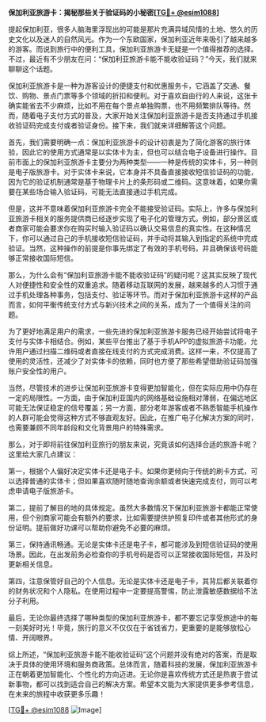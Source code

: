 **保加利亚旅游卡：揭秘那些关于验证码的小秘密[[TG💪+ @esim1088](https://t.me/s/esim1088)]**

提起保加利亚，很多人脑海里浮现出的可能是那片充满异域风情的土地、悠久的历史文化以及迷人的自然风光。作为一个东欧国家，保加利亚近年来吸引了越来越多的游客。而说到旅行中的便利工具，保加利亚旅游卡无疑是一个值得推荐的选择。不过，最近有不少朋友在问：“保加利亚旅游卡能不能收验证码？”今天，我们就来聊聊这个话题。

保加利亚旅游卡是一种为游客设计的便捷支付和优惠服务卡，它涵盖了交通、餐饮、购物、景点门票等多个领域的折扣和便利。对于喜欢自由行的人来说，这张卡确实能省去不少麻烦，比如不用在每个景点单独购票，也不用频繁排队等待。然而，随着电子支付方式的普及，大家开始关注保加利亚旅游卡是否支持通过手机接收验证码完成支付或者验证身份。接下来，我们就来详细解答这个问题。

首先，我们需要明确一点：保加利亚旅游卡的设计初衷是为了简化游客的旅行体验，因此它的使用方式通常是以实体卡为主，但也可以结合电子设备进行操作。目前市面上的保加利亚旅游卡主要分为两种类型——一种是传统的实体卡，另一种则是电子版旅游卡。对于实体卡来说，它本身并不具备直接接收短信验证码的功能，因为它的验证机制通常是基于物理卡片上的条形码或二维码。这意味着，如果你需要在某些场合输入验证码，可能无法直接通过手机完成。

但是，这并不意味着保加利亚旅游卡完全不能接受验证码。实际上，许多与保加利亚旅游卡相关的服务提供商已经逐步实现了电子化的管理方式。例如，部分景区或者商家可能会要求你在购买时输入验证码以确认交易信息的真实性。在这种情况下，你可以通过自己的手机接收短信验证码，并手动将其输入到指定的系统中完成验证。当然，这种操作的前提是你事先绑定了有效的手机号码，并且确保该号码能够正常接收国际短信。

那么，为什么会有“保加利亚旅游卡能不能收验证码”的疑问呢？这其实反映了现代人对便捷性和安全性的双重追求。随着移动互联网的发展，越来越多的人习惯于通过手机处理各种事务，包括支付、验证等环节。而对于保加利亚旅游卡这样的产品而言，如何平衡传统支付方式与新兴技术之间的关系，成为了一个值得关注的问题。

为了更好地满足用户的需求，一些先进的保加利亚旅游卡服务已经开始尝试将电子支付与实体卡相结合。例如，某些平台推出了基于手机APP的虚拟旅游卡功能，允许用户通过扫描二维码或者直接在线支付的方式完成消费。这样一来，不仅提高了使用的灵活性，还减少了对实体卡的依赖，同时也方便了那些希望借助验证码加强账户安全性的用户。

当然，尽管技术的进步让保加利亚旅游卡变得更加智能化，但在实际应用中仍存在一定的局限性。一方面，由于保加利亚国内的网络基础设施相对薄弱，在偏远地区可能无法保证稳定的信号覆盖；另一方面，部分老年游客或者不熟悉智能手机操作的人群可能会觉得这种方式不够直观友好。因此，在推广电子化解决方案的同时，也需要兼顾不同年龄段和文化背景用户的特殊需求。

那么，对于即将前往保加利亚旅行的朋友来说，究竟该如何选择合适的旅游卡呢？这里给大家几点建议：

第一，根据个人偏好决定实体卡还是电子卡。如果你更倾向于传统的刷卡方式，可以选择普通的实体卡；但如果喜欢随时随地查询余额或者快速完成支付，则可以考虑申请电子版旅游卡。

第二，提前了解目的地的具体规定。虽然大多数情况下保加利亚旅游卡都能正常使用，但个别商家可能会有额外的要求，比如需要提供护照复印件或者其他形式的身份证明。提前做好功课可以帮助你避免不必要的麻烦。

第三，保持通讯畅通。无论是实体卡还是电子卡，都可能涉及到短信验证码的使用场景。因此，在出发前务必检查你的手机号码是否可以正常接收国际短信，并及时更新相关信息。

第四，注意保管好自己的个人信息。无论是实体卡还是电子卡，其背后都关联着你的财务状况和个人隐私。在使用过程中一定要提高警惕，防止泄露敏感数据给不法分子利用。

最后，无论你最终选择了哪种类型的保加利亚旅游卡，都不要忘记享受旅途中的每一刻美好时光！毕竟，旅行的意义不仅仅在于省钱省力，更重要的是能够放松心情、开阔眼界。

综上所述，“保加利亚旅游卡能不能收验证码”这个问题并没有绝对的答案，而是取决于具体的使用环境和服务商政策。总体而言，随着科技的发展，保加利亚旅游卡正在朝着更加智能化、个性化的方向迈进。无论你是喜欢传统方式还是热衷于尝试新事物，都可以找到适合自己的解决方案。希望本文能为大家提供更多参考信息，在未来的旅程中收获更多乐趣！

[[TG💪+ @esim1088](https://t.me/s/esim1088) ![Image](https://i.postimg.cc/4NQfJmqS/Snipaste-2025-05-13-00-14-12.png)]